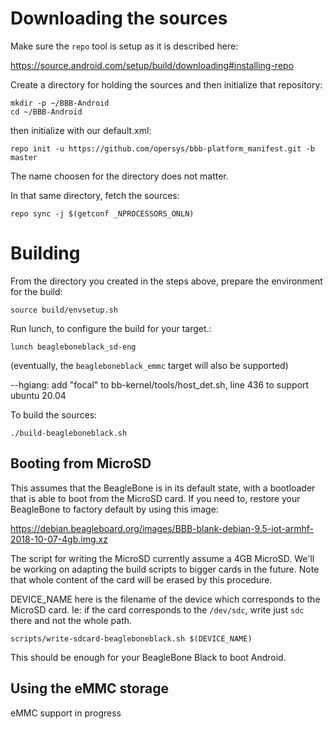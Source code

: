 # Downloading the sources

Make sure the `repo` tool is setup as it is described here:

https://source.android.com/setup/build/downloading#installing-repo

Create a directory for holding the sources and then initialize that repository:

```
mkdir -p ~/BBB-Android
cd ~/BBB-Android
```

then initialize with our default.xml:

```
repo init -u https://github.com/opersys/bbb-platform_manifest.git -b master
```

The name choosen for the directory does not matter. 

In that same directory, fetch the sources:

```
repo sync -j $(getconf _NPROCESSORS_ONLN)
```

# Building

From the directory you created in the steps above, prepare the environment for the build:

```
source build/envsetup.sh
```

Run lunch, to configure the build for your target.:

```
lunch beagleboneblack_sd-eng
```

(eventually, the ```beagleboneblack_emmc``` target will also be supported)

--hgiang: add "focal" to bb-kernel/tools/host_det.sh, line 436 to support ubuntu 20.04

To build the sources:

```
./build-beagleboneblack.sh
```

## Booting from MicroSD

This assumes that the BeagleBone is in its default state, with a bootloader that is able to boot from the MicroSD card. If you need to, restore your BeagleBone to factory default by using this image:

https://debian.beagleboard.org/images/BBB-blank-debian-9.5-iot-armhf-2018-10-07-4gb.img.xz

The script for writing the MicroSD currently assume a 4GB MicroSD. We'll be working on adapting the build scripts to bigger cards in the future. Note that whole content of the card will be erased by this procedure.

DEVICE_NAME here is the filename of the device which corresponds to the MicroSD card. Ie: if the card corresponds to the ```/dev/sdc```, write just ```sdc``` there and not the whole path.

```
scripts/write-sdcard-beagleboneblack.sh $(DEVICE_NAME)
```

This should be enough for your BeagleBone Black to boot Android.

## Using the eMMC storage

eMMC support in progress
